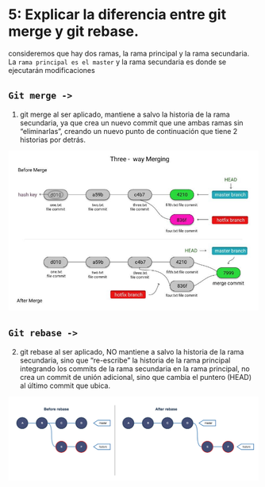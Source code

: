 # 5: Explicar la diferencia entre git merge y git rebase.

consideremos que hay dos ramas, la rama principal y la rama secundaria. La `rama principal es el master` y la rama secundaria es donde se ejecutarán modificaciones

## `Git merge -> `

 1. git merge al ser aplicado, mantiene a salvo la historia de la rama secundaria, ya que crea un nuevo commit que une ambas ramas sin “eliminarlas”, creando un nuevo punto de continuación que tiene 2 historias por detrás.

![merge](merge.jpeg)

## `Git rebase ->` 

 2. git rebase al ser aplicado, NO mantiene a salvo la historia de la rama secundaria, sino que “re-escribe” la historia de la rama principal integrando los commits de la rama secundaria en la rama principal, no crea un commit de unión adicional, sino que cambia el puntero (HEAD) al último commit que ubica.

![rebase](rebase.png)

